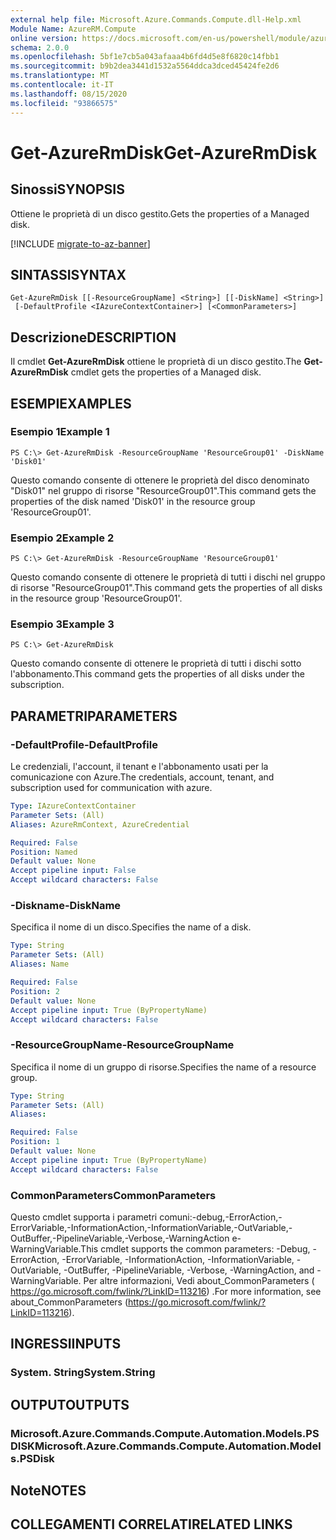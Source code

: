 ```yaml
---
external help file: Microsoft.Azure.Commands.Compute.dll-Help.xml
Module Name: AzureRM.Compute
online version: https://docs.microsoft.com/en-us/powershell/module/azurerm.compute/get-azurermdisk
schema: 2.0.0
ms.openlocfilehash: 5bf1e7cb5a043afaaa4b6fd4d5e8f6820c14fbb1
ms.sourcegitcommit: b9b2dea3441d1532a5564ddca3dced45424fe2d6
ms.translationtype: MT
ms.contentlocale: it-IT
ms.lasthandoff: 08/15/2020
ms.locfileid: "93866575"
---
```

# <span data-ttu-id="16ecb-101">Get-AzureRmDisk</span><span class="sxs-lookup"><span data-stu-id="16ecb-101">Get-AzureRmDisk</span></span>

## <span data-ttu-id="16ecb-102">Sinossi</span><span class="sxs-lookup"><span data-stu-id="16ecb-102">SYNOPSIS</span></span>
<span data-ttu-id="16ecb-103">Ottiene le proprietà di un disco gestito.</span><span class="sxs-lookup"><span data-stu-id="16ecb-103">Gets the properties of a Managed disk.</span></span>

[!INCLUDE [migrate-to-az-banner](../../includes/migrate-to-az-banner.md)]

## <span data-ttu-id="16ecb-104">SINTASSI</span><span class="sxs-lookup"><span data-stu-id="16ecb-104">SYNTAX</span></span>

```
Get-AzureRmDisk [[-ResourceGroupName] <String>] [[-DiskName] <String>]
 [-DefaultProfile <IAzureContextContainer>] [<CommonParameters>]
```

## <span data-ttu-id="16ecb-105">Descrizione</span><span class="sxs-lookup"><span data-stu-id="16ecb-105">DESCRIPTION</span></span>
<span data-ttu-id="16ecb-106">Il cmdlet **Get-AzureRmDisk** ottiene le proprietà di un disco gestito.</span><span class="sxs-lookup"><span data-stu-id="16ecb-106">The **Get-AzureRmDisk** cmdlet gets the properties of a Managed disk.</span></span>

## <span data-ttu-id="16ecb-107">ESEMPI</span><span class="sxs-lookup"><span data-stu-id="16ecb-107">EXAMPLES</span></span>

### <span data-ttu-id="16ecb-108">Esempio 1</span><span class="sxs-lookup"><span data-stu-id="16ecb-108">Example 1</span></span>
```
PS C:\> Get-AzureRmDisk -ResourceGroupName 'ResourceGroup01' -DiskName 'Disk01'
```

<span data-ttu-id="16ecb-109">Questo comando consente di ottenere le proprietà del disco denominato "Disk01" nel gruppo di risorse "ResourceGroup01".</span><span class="sxs-lookup"><span data-stu-id="16ecb-109">This command gets the properties of the disk named 'Disk01' in the resource group 'ResourceGroup01'.</span></span>

### <span data-ttu-id="16ecb-110">Esempio 2</span><span class="sxs-lookup"><span data-stu-id="16ecb-110">Example 2</span></span>
```
PS C:\> Get-AzureRmDisk -ResourceGroupName 'ResourceGroup01'
```

<span data-ttu-id="16ecb-111">Questo comando consente di ottenere le proprietà di tutti i dischi nel gruppo di risorse "ResourceGroup01".</span><span class="sxs-lookup"><span data-stu-id="16ecb-111">This command gets the properties of all disks in the resource group 'ResourceGroup01'.</span></span>

### <span data-ttu-id="16ecb-112">Esempio 3</span><span class="sxs-lookup"><span data-stu-id="16ecb-112">Example 3</span></span>
```
PS C:\> Get-AzureRmDisk
```

<span data-ttu-id="16ecb-113">Questo comando consente di ottenere le proprietà di tutti i dischi sotto l'abbonamento.</span><span class="sxs-lookup"><span data-stu-id="16ecb-113">This command gets the properties of all disks under the subscription.</span></span>

## <span data-ttu-id="16ecb-114">PARAMETRI</span><span class="sxs-lookup"><span data-stu-id="16ecb-114">PARAMETERS</span></span>

### <span data-ttu-id="16ecb-115">-DefaultProfile</span><span class="sxs-lookup"><span data-stu-id="16ecb-115">-DefaultProfile</span></span>
<span data-ttu-id="16ecb-116">Le credenziali, l'account, il tenant e l'abbonamento usati per la comunicazione con Azure.</span><span class="sxs-lookup"><span data-stu-id="16ecb-116">The credentials, account, tenant, and subscription used for communication with azure.</span></span>

```yaml
Type: IAzureContextContainer
Parameter Sets: (All)
Aliases: AzureRmContext, AzureCredential

Required: False
Position: Named
Default value: None
Accept pipeline input: False
Accept wildcard characters: False
```

### <span data-ttu-id="16ecb-117">-Diskname</span><span class="sxs-lookup"><span data-stu-id="16ecb-117">-DiskName</span></span>
<span data-ttu-id="16ecb-118">Specifica il nome di un disco.</span><span class="sxs-lookup"><span data-stu-id="16ecb-118">Specifies the name of a disk.</span></span>

```yaml
Type: String
Parameter Sets: (All)
Aliases: Name

Required: False
Position: 2
Default value: None
Accept pipeline input: True (ByPropertyName)
Accept wildcard characters: False
```

### <span data-ttu-id="16ecb-119">-ResourceGroupName</span><span class="sxs-lookup"><span data-stu-id="16ecb-119">-ResourceGroupName</span></span>
<span data-ttu-id="16ecb-120">Specifica il nome di un gruppo di risorse.</span><span class="sxs-lookup"><span data-stu-id="16ecb-120">Specifies the name of a resource group.</span></span>

```yaml
Type: String
Parameter Sets: (All)
Aliases: 

Required: False
Position: 1
Default value: None
Accept pipeline input: True (ByPropertyName)
Accept wildcard characters: False
```

### <span data-ttu-id="16ecb-121">CommonParameters</span><span class="sxs-lookup"><span data-stu-id="16ecb-121">CommonParameters</span></span>
<span data-ttu-id="16ecb-122">Questo cmdlet supporta i parametri comuni:-debug,-ErrorAction,-ErrorVariable,-InformationAction,-InformationVariable,-OutVariable,-OutBuffer,-PipelineVariable,-Verbose,-WarningAction e-WarningVariable.</span><span class="sxs-lookup"><span data-stu-id="16ecb-122">This cmdlet supports the common parameters: -Debug, -ErrorAction, -ErrorVariable, -InformationAction, -InformationVariable, -OutVariable, -OutBuffer, -PipelineVariable, -Verbose, -WarningAction, and -WarningVariable.</span></span> <span data-ttu-id="16ecb-123">Per altre informazioni, Vedi about_CommonParameters ( https://go.microsoft.com/fwlink/?LinkID=113216) .</span><span class="sxs-lookup"><span data-stu-id="16ecb-123">For more information, see about_CommonParameters (https://go.microsoft.com/fwlink/?LinkID=113216).</span></span>

## <span data-ttu-id="16ecb-124">INGRESSI</span><span class="sxs-lookup"><span data-stu-id="16ecb-124">INPUTS</span></span>

### <span data-ttu-id="16ecb-125">System. String</span><span class="sxs-lookup"><span data-stu-id="16ecb-125">System.String</span></span>

## <span data-ttu-id="16ecb-126">OUTPUT</span><span class="sxs-lookup"><span data-stu-id="16ecb-126">OUTPUTS</span></span>

### <span data-ttu-id="16ecb-127">Microsoft.Azure.Commands.Compute.Automation.Models.PSDISK</span><span class="sxs-lookup"><span data-stu-id="16ecb-127">Microsoft.Azure.Commands.Compute.Automation.Models.PSDisk</span></span>

## <span data-ttu-id="16ecb-128">Note</span><span class="sxs-lookup"><span data-stu-id="16ecb-128">NOTES</span></span>

## <span data-ttu-id="16ecb-129">COLLEGAMENTI CORRELATI</span><span class="sxs-lookup"><span data-stu-id="16ecb-129">RELATED LINKS</span></span>

